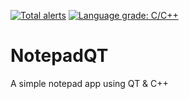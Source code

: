 [![Total alerts](https://img.shields.io/lgtm/alerts/g/yumenetwork/NotepadQT.svg?logo=lgtm&logoWidth=18)](https://lgtm.com/projects/g/yumenetwork/NotepadQT/alerts/)
[![Language grade: C/C++](https://img.shields.io/lgtm/grade/cpp/g/yumenetwork/NotepadQT.svg?logo=lgtm&logoWidth=18)](https://lgtm.com/projects/g/yumenetwork/NotepadQT/context:cpp)
# NotepadQT
A simple notepad app using QT &amp; C++
